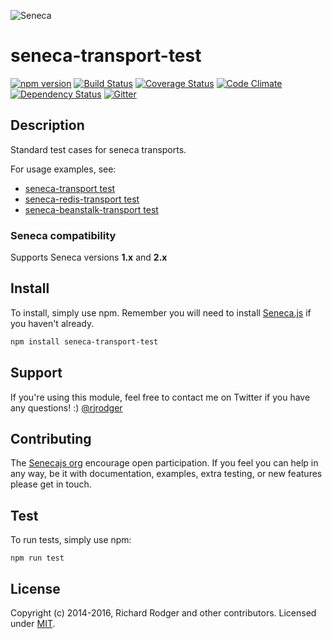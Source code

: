 ![Seneca](http://senecajs.org/files/assets/seneca-logo.png)

# seneca-transport-test
[![npm version][npm-badge]][npm-url]
[![Build Status][travis-badge]][travis-url]
[![Coverage Status][coverage-badge]][coverage-url]
[![Code Climate][codeclimate-badge]][codeclimate-url]
[![Dependency Status][david-badge]][david-url]
[![Gitter][gitter-badge]][gitter-url]


## Description

Standard test cases for seneca transports.

For usage examples, see:

   * [seneca-transport test](https://github.com/senecajs/seneca-transport/tree/master/test)
   * [seneca-redis-transport test](https://github.com/rjrodger/seneca-redis-transport/blob/master/test/redis-transport.test.js)
   * [seneca-beanstalk-transport test](https://github.com/senecajs/seneca-beanstalk-transport/blob/master/test/beanstalk-transport.test.js)

### Seneca compatibility
Supports Seneca versions **1.x** and **2.x**

## Install
To install, simply use npm. Remember you will need to install [Seneca.js][] if you haven't already.

```sh
npm install seneca-transport-test
```

## Support

If you're using this module, feel free to contact me on Twitter if you
have any questions! :) [@rjrodger](http://twitter.com/rjrodger)

## Contributing
The [Senecajs org][] encourage open participation. If you feel you can help in any way, be it with
documentation, examples, extra testing, or new features please get in touch.

## Test
To run tests, simply use npm:

```
npm run test
```

## License
Copyright (c) 2014-2016, Richard Rodger and other contributors.
Licensed under [MIT][].

[npm-badge]: https://img.shields.io/npm/v/seneca-transport-test.svg
[npm-url]: https://npmjs.com/package/seneca-transport-test
[travis-badge]: https://travis-ci.org/senecajs/seneca-transport-test.svg
[travis-url]: https://travis-ci.org/senecajs/seneca-transport-test
[codeclimate-badge]: https://codeclimate.com/github/rjrodger/seneca-transport-test/badges/gpa.svg
[codeclimate-url]: https://codeclimate.com/github/rjrodger/seneca-transport-test
[coverage-badge]: https://coveralls.io/repos/rjrodger/seneca-transport-test/badge.svg?branch=master&service=github
[coverage-url]: https://coveralls.io/github/rjrodger/seneca-transport-test?branch=master
[david-badge]: https://david-dm.org/rjrodger/seneca-transport-test.svg
[david-url]: https://david-dm.org/rjrodger/seneca-transport-test
[gitter-badge]: https://badges.gitter.im/Join%20Chat.svg
[gitter-url]: https://gitter.im/senecajs/seneca
[MIT]: ./LICENSE
[Senecajs org]: https://github.com/senecajs/
[Seneca.js]: https://www.npmjs.com/package/seneca
